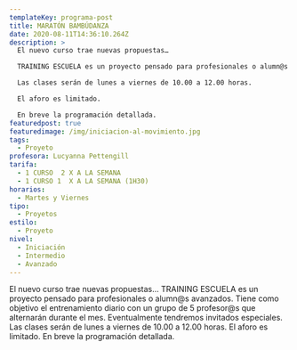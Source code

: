 ```yaml
---
templateKey: programa-post
title: MARATÓN BAMBÚDANZA
date: 2020-08-11T14:36:10.264Z
description: >
  El nuevo curso trae nuevas propuestas…

  TRAINING ESCUELA es un proyecto pensado para profesionales o alumn@s avanzados. Tiene como objetivo el entrenamiento diario con un grupo de 5 profesor@s  que alternarán durante el mes. Eventualmente tendremos invitados especiales.

  Las clases serán de lunes a viernes de 10.00 a 12.00 horas.

  El aforo es limitado.

  En breve la programación detallada.
featuredpost: true
featuredimage: /img/iniciacion-al-movimiento.jpg
tags:
  - Proyeto
profesora: Lucyanna Pettengill
tarifa:
  - 1 CURSO  2 X A LA SEMANA
  - 1 CURSO 1  X A LA SEMANA (1H30)
horarios:
  - Martes y Viernes
tipo:
  - Proyetos
estilo:
  - Proyeto
nivel:
  - Iniciación
  - Intermedio
  - Avanzado
---
```

El nuevo curso trae nuevas propuestas…
TRAINING ESCUELA es un proyecto pensado para profesionales o alumn@s avanzados. Tiene como objetivo el entrenamiento diario con un grupo de 5 profesor@s  que alternarán durante el mes. Eventualmente tendremos invitados especiales.
Las clases serán de lunes a viernes de 10.00 a 12.00 horas.
El aforo es limitado.
En breve la programación detallada.